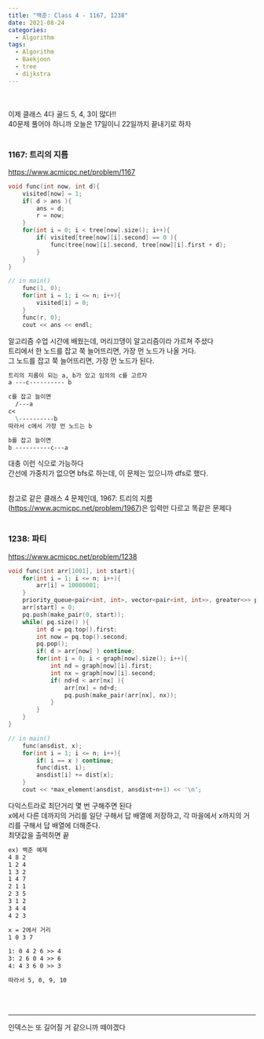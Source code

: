 ```yaml
---
title: "백준: Class 4 - 1167, 1238"
date: 2021-08-24
categories:
  - Algorithm
tags:
  - Algorithm
  - Baekjoon
  - tree
  - dijkstra
---
```


<br></br>
이제 클래스 4다 골드 5, 4, 3이 많다!!  
40문제 풀어야 하니까 오늘은 17일이니 22일까지 끝내기로 하자
<br></br>

### 1167: 트리의 지름
https://www.acmicpc.net/problem/1167
```cpp
void func(int now, int d){
    visited[now] = 1;
    if( d > ans ){
        ans = d;
        r = now;
    }
    for(int i = 0; i < tree[now].size(); i++){
        if( visited[tree[now][i].second] == 0 ){
            func(tree[now][i].second, tree[now][i].first + d);
        }
    }
}

// in main()
    func(1, 0);
    for(int i = 1; i <= n; i++){
        visited[i] = 0;
    }
    func(r, 0);
    cout << ans << endl;
```
알고리즘 수업 시간에 배웠는데, 머리끄댕이 알고리즘이라 가르쳐 주셨다  
트리에서 한 노드를 잡고 쭉 늘어뜨리면, 가장 먼 노드가 나올 거다.  
그 노드를 잡고 쭉 늘어뜨리면, 가장 먼 노드가 된다.  

```md
트리의 지름이 되는 a, b가 있고 임의의 c를 고르자
a ---c---------- b

c를 잡고 늘이면
  /---a
c<
  \----------b 
따라서 c에서 가장 먼 노드는 b

b를 잡고 늘이면
b ----------c---a
```
대충 이런 식으로 가능하다  
간선에 가중치가 없으면 bfs로 하는데, 이 문제는 있으니까 dfs로 했다.
<br></br>

참고로 같은 클래스 4 문제인데, 1967: 트리의 지름(https://www.acmicpc.net/problem/1967)은 입력만 다르고 똑같은 문제다
<br></br>

### 1238: 파티
https://www.acmicpc.net/problem/1238
```cpp
void func(int arr[1001], int start){
    for(int i = 1; i <= n; i++){
        arr[i] = 10000001;
    }
    priority_queue<pair<int, int>, vector<pair<int, int>>, greater<>> pq;
    arr[start] = 0;
    pq.push(make_pair(0, start));
    while( pq.size() ){
        int d = pq.top().first;
        int now = pq.top().second;
        pq.pop();
        if( d > arr[now] ) continue;
        for(int i = 0; i < graph[now].size(); i++){
            int nd = graph[now][i].first;
            int nx = graph[now][i].second;
            if( nd+d < arr[nx] ){
                arr[nx] = nd+d;
                pq.push(make_pair(arr[nx], nx));
            }
        }
    }
}

// in main()
    func(ansdist, x);
    for(int i = 1; i <= n; i++){
        if( i == x ) continue;
        func(dist, i);
        ansdist[i] += dist[x];
    }
    cout << *max_element(ansdist, ansdist+n+1) << '\n';
```
다익스트라로 최단거리 몇 번 구해주면 된다  
x에서 다른 데까지의 거리를 일단 구해서 답 배열에 저장하고, 각 마을에서 x까지의 거리를 구해서 답 배열에 더해준다.  
최댓값을 출력하면 끝
```md
ex) 백준 예제
4 8 2
1 2 4
1 3 2
1 4 7
2 1 1
2 3 5
3 1 2
3 4 4
4 2 3

x = 2에서 거리
1 0 3 7

1: 0 4 2 6 >> 4
3: 2 6 0 4 >> 6
4: 4 3 6 0 >> 3

따라서 5, 0, 9, 10
```
<br></br>

---
인덱스는 또 길어질 거 같으니까 떼야겠다
<br></br>
